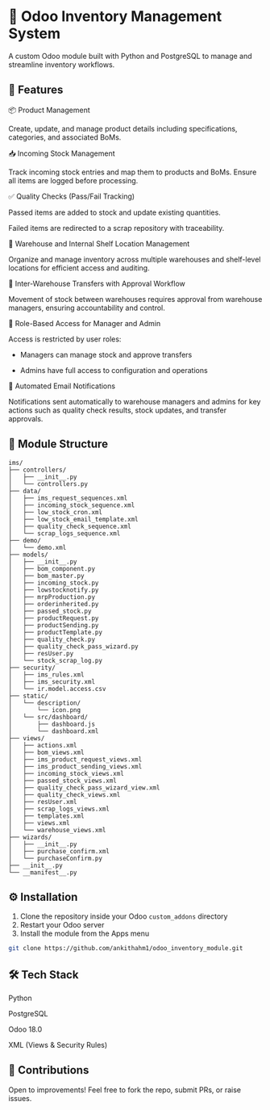 # 🧾 Odoo Inventory Management System

A custom Odoo module built with Python and PostgreSQL to manage and streamline inventory workflows.

## 🚀 Features

📦 Product Management

Create, update, and manage product details including specifications, categories, and associated BoMs.

📥 Incoming Stock Management

Track incoming stock entries and map them to products and BoMs. Ensure all items are logged before processing.

✅ Quality Checks (Pass/Fail Tracking)

Passed items are added to stock and update existing quantities.

Failed items are redirected to a scrap repository with traceability.

🏢 Warehouse and Internal Shelf Location Management

Organize and manage inventory across multiple warehouses and shelf-level locations for efficient access and auditing.

🔄 Inter-Warehouse Transfers with Approval Workflow

Movement of stock between warehouses requires approval from warehouse managers, ensuring accountability and control.

🔐 Role-Based Access for Manager and Admin

Access is restricted by user roles:

- Managers can manage stock and approve transfers

- Admins have full access to configuration and operations

📧 Automated Email Notifications

Notifications sent automatically to warehouse managers and admins for key actions such as quality check results, stock updates, and transfer approvals.

## 📂 Module Structure

```text
ims/
├── controllers/
│   ├── __init__.py
│   └── controllers.py
├── data/
│   ├── ims_request_sequences.xml
│   ├── incoming_stock_sequence.xml
│   ├── low_stock_cron.xml
│   ├── low_stock_email_template.xml
│   ├── quality_check_sequence.xml
│   └── scrap_logs_sequence.xml
├── demo/
│   └── demo.xml
├── models/
│   ├── __init__.py
│   ├── bom_component.py
│   ├── bom_master.py
│   ├── incoming_stock.py
│   ├── lowstocknotify.py
│   ├── mrpProduction.py
│   ├── orderinherited.py
│   ├── passed_stock.py
│   ├── productRequest.py
│   ├── productSending.py
│   ├── productTemplate.py
│   ├── quality_check.py
│   ├── quality_check_pass_wizard.py
│   ├── resUser.py
│   └── stock_scrap_log.py
├── security/
│   ├── ims_rules.xml
│   ├── ims_security.xml
│   └── ir.model.access.csv
├── static/
│   └── description/
│       └── icon.png
│   └── src/dashboard/
│       ├── dashboard.js
│       └── dashboard.xml
├── views/
│   ├── actions.xml
│   ├── bom_views.xml
│   ├── ims_product_request_views.xml
│   ├── ims_product_sending_views.xml
│   ├── incoming_stock_views.xml
│   ├── passed_stock_views.xml
│   ├── quality_check_pass_wizard_view.xml
│   ├── quality_check_views.xml
│   ├── resUser.xml
│   ├── scrap_logs_views.xml
│   ├── templates.xml
│   ├── views.xml
│   └── warehouse_views.xml
├── wizards/
│   ├── __init__.py
│   ├── purchase_confirm.xml
│   └── purchaseConfirm.py
├── __init__.py
└── __manifest__.py
```

## ⚙️ Installation

1. Clone the repository inside your Odoo `custom_addons` directory
2. Restart your Odoo server
3. Install the module from the Apps menu

```bash
git clone https://github.com/ankithahm1/odoo_inventory_module.git
```

## 🛠️ Tech Stack
Python

PostgreSQL

Odoo 18.0

XML (Views & Security Rules)

## 🤝 Contributions

Open to improvements! Feel free to fork the repo, submit PRs, or raise issues.
